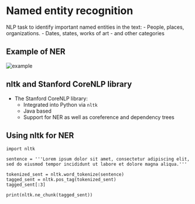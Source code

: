 # Named entity recognition

NLP task to identify important named entities in the text:
    - People, places, organizations.
    - Dates, states, works of art
    - and other categories

## Example of NER 

![example](https://miro.medium.com/max/700/1*9ICjpdIPiocUWC5oF47duw.png)

## nltk and Stanford CoreNLP library 

- The Stanford CoreNLP library:
    - Integrated into Python via ```nltk```
    - Java based
    - Support for NER as well as coreference and dependency trees

## Using nltk for NER

```
import nltk

sentence = '''Lorem ipsum dolor sit amet, consectetur adipiscing elit, sed do eiusmod tempor incididunt ut labore et dolore magna aliqua.'''

tokenized_sent = nltk.word_tokenize(sentence)
tagged_sent = nltk.pos_tag(tokenized_sent)
tagged_sent[:3]

print(nltk.ne_chunk(tagged_sent))

```